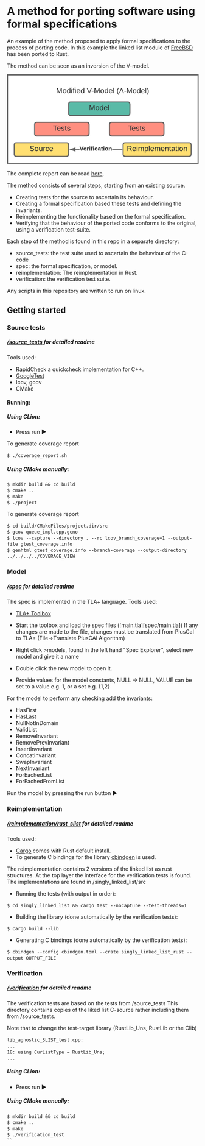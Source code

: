 # A method for porting software using formal specifications

An example of the method proposed to apply formal specifications to the process of porting code.
In this example the linked list module of [FreeBSD](https://github.com/freebsd/freebsd-src/blob/main/sys/sys/queue.h) has been ported to Rust.

The method can be seen as an inversion of the V-model.

![v-model](markdown/vmodel.png)

The complete report can be read [here](markdown/report.pdf).

The method consists of several steps, starting from an existing source.

- Creating tests for the source to ascertain its behaviour.
- Creating a formal specification based these tests and defining the invariants.
- Reimplementing the functionality based on the formal specification.
- Verifying that the behaviour of the ported code conforms to the original, using a verification test-suite.

Each step of the method is found in this repo in a separate directory:

- source_tests: the test suite used to ascertain the behaviour of the C-code
- spec: the formal specification, or model.
- reimplementation: The reimplementation in Rust.
- verification: the verification test suite.

Any scripts in this repository are written to run on linux.

## Getting started
### Source tests
##### [/source_tests](/source_tests) for detailed readme
Tools used:
- [RapidCheck](https://github.com/emil-e/rapidcheck) a quickcheck implementation for C++.
- [GoogleTest](https://github.com/google/googletest)
- lcov, gcov
- CMake

#### Running:
##### Using CLion:
- Press run ▶️

To generate coverage report
```
$ ./coverage_report.sh
```

##### Using CMake manually:
```
$ mkdir build && cd build
$ cmake ..
$ make
$ ./project
```
To generate coverage report
```
$ cd build/CMakeFiles/project.dir/src
$ gcov queue_impl.cpp.gcno
$ lcov --capture --directory . --rc lcov_branch_coverage=1 --output-file gtest_coverage.info
$ genhtml gtest_coverage.info --branch-coverage --output-directory ../../../../COVERAGE_VIEW
```


### Model
##### [/spec](/spec) for detailed readme
The spec is implemented in the TLA+ language.
Tools used:
- [TLA+ Toolbox](https://lamport.azurewebsites.net/tla/toolbox.html)

- Start the toolbox and load the spec files ([main.tla][spec/main.tla])
If any changes are made to the file, changes must be translated from PlusCal to TLA+ (File->Translate PlusCAl Algorithm)

- Right click >models, found in the left hand "Spec Explorer", select new model and give it a name
- Double click the new model to open it.
- Provide values for the model constants, NULL -> NULL, VALUE can be set to a value e.g. 1, or a set e.g. {1,2}

For the model to perform any checking add the invariants:
- HasFirst
- HasLast
- NullNotInDomain
- ValidList
- RemoveInvariant
- RemovePrevInvariant
- InsertInvariant
- ConcatInvariant
- SwapInvariant
- NextInvariant
- ForEachedList
- ForEachedFromList

Run the model by pressing the run button ▶️

### Reimplementation
##### [/reimplementation/rust_slist](/reimplementation/rust_slist) for detailed readme
Tools used:
- [Cargo](https://www.rust-lang.org/tools/install) comes with Rust default install.
- To generate C bindings for the library [cbindgen](https://github.com/eqrion/cbindgen) is used. 

The reimplementation contains 2 versions of the linked list as rust structures.
At the top layer the interface for the verification tests is found.
The implementations are found in /singly_linked_list/src 
- Running the tests (with output in order):
```
$ cd singly_linked_list && cargo test --nocapture --test-threads=1
```
- Building the library (done automatically by the verification tests):

```
$ cargo build --lib
```
- Generating C bindings (done automatically by the verification tests):
```
$ cbindgen --config cbindgen.toml --crate singly_linked_list_rust --output OUTPUT_FILE
```

### Verification
##### [/verification](/verification) for detailed readme
The verification tests are based on the tests from /source_tests
This directory contains copies of the liked list C-source rather including them from /source_tests.

Note that to change the test-target library (RustLib_Uns, RustLib or the Clib)
```
lib_agnostic_SLIST_test.cpp:
...
18: using CurListType = RustLib_Uns;
...
```


##### Using CLion:
- Press run ▶️

##### Using CMake manually:
```
$ mkdir build && cd build
$ cmake ..
$ make
$ ./verification_test
``